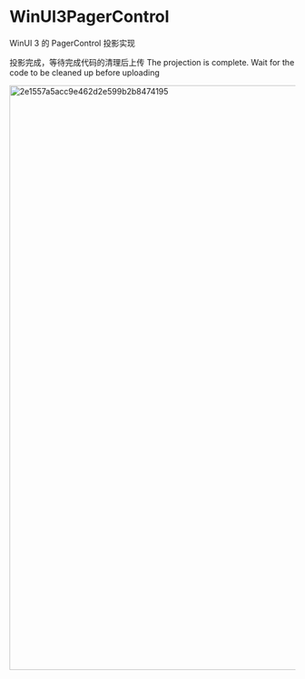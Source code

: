 # WinUI3PagerControl
WinUI 3 的 PagerControl 投影实现

投影完成，等待完成代码的清理后上传
The projection is complete. Wait for the code to be cleaned up before uploading

<img width="1919" height="1029" alt="2e1557a5acc9e462d2e599b2b8474195" src="https://github.com/user-attachments/assets/72bbc0f7-6fca-417c-a86b-e21f36bd9757" />
